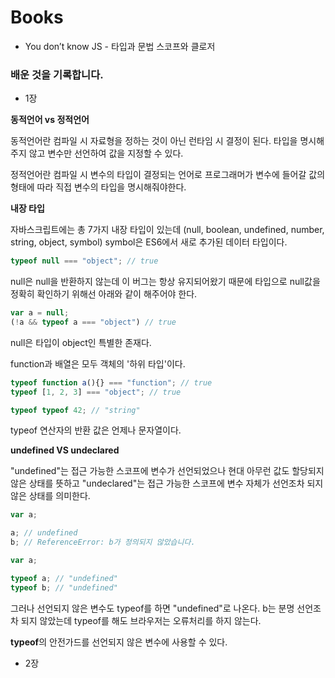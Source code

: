 # Books

- You don’t know JS - 타입과 문법 스코프와 클로저


### 배운 것을 기록합니다.

- 1장

<b>동적언어 vs 정적언어</b>

동적언어란 컴파일 시 자료형을 정하는 것이 아닌 런타임 시 결정이 된다. 타입을 명시해주지 않고 변수만 선언하여 값을 지정할 수 있다.



정적언어란 컴파일 시 변수의 타입이 결정되는 언어로 프로그래머가 변수에 들어갈 값의 형태에 따라 직접 변수의 타입을 명시해줘야한다.



<b>내장 타입</b>


자바스크립트에는 총 7가지 내장 타입이 있는데 (null, boolean, undefined, number, string, object, symbol)
symbol은 ES6에서 새로 추가된 데이터 타입이다.


```javascript
typeof null === "object"; // true
```
null은 null을 반환하지 않는데 이 버그는 항상 유지되어왔기 때문에 타입으로 null값을 정확히 확인하기 위해선 아래와 같이 해주어야 한다.

```javascript
var a = null;
(!a && typeof a === "object") // true
```

null은 타입이 object인 특별한 존재다.



function과 배열은 모두 객체의 '하위 타입'이다.

```javascript
typeof function a(){} === "function"; // true
typeof [1, 2, 3] === "object"; // true
```


```javascript
typeof typeof 42; // "string"
```

typeof 연산자의 반환 값은 언제나 문자열이다.





<b>undefined VS undeclared</b>


"undefined"는 접근 가능한 스코프에 변수가 선언되었으나 현대 아무런 값도 할당되지 않은 상태를 뜻하고 "undeclared"는 접근 가능한 스코프에 변수 자체가 선언조차 되지 않은 상태를 의미한다.


```javascript
var a;

a; // undefined
b; // ReferenceError: b가 정의되지 않았습니다.
```

```javascript
var a;

typeof a; // "undefined"
typeof b; // "undefined"
```

그러나 선언되지 않은 변수도 typeof를 하면 "undefined"로 나온다. b는 분명 선언조차 되지 않았는데 typeof를 해도 브라우저는 오류처리를 하지 않는다.




<b>typeof</b>의 안전가드를 선언되지 않은 변수에 사용할 수 있다.



- 2장

